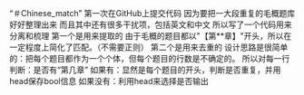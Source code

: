 “＃Chinese_match” 
第一次在GitHub上提交代码
因为要把一大段重复的毛概题库好好整理出来
而且其中还有很多干扰项，包括英文和中文
所以写了一个代码用来分离和梳理
第一个是用来提取的
由于毛概的题目都以"【第**章】"开头，所以在一定程度上简化了匹配。（不需要正则）
第二个是用来去重的
设计思路是很简单的：把每个题目都作为一个个体，但每个题目的行数是不确定的。
所以对每一行判断：是否有“第几章”
如果有：显然是每个题目的开头，判断是否重复，并用head保存bool信息
如果没有：利用head来选择是否输出
